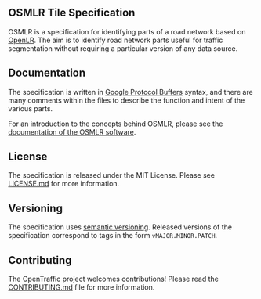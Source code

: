 OSMLR Tile Specification
------------------------

OSMLR is a specification for identifying parts of a road network based on [OpenLR](http://www.openlr.org/). The aim is to identify road network parts useful for traffic segmentation without requiring a particular version of any data source.

Documentation
-------------

The specification is written in [Google Protocol Buffers](https://developers.google.com/protocol-buffers/) syntax, and there are many comments within the files to describe the function and intent of the various parts.

For an introduction to the concepts behind OSMLR, please see the [documentation of the OSMLR software](https://github.com/opentraffic/osmlr/blob/master/docs/intro.md).

License
-------

The specification is released under the MIT License. Please see [LICENSE.md](LICENSE.md) for more information.

Versioning
----------

The specification uses [semantic versioning](http://semver.org/). Released versions of the specification correspond to tags in the form `vMAJOR.MINOR.PATCH`.

Contributing
------------

The OpenTraffic project welcomes contributions! Please read the [CONTRIBUTING.md](CONTRIBUTING.md) file for more information.
